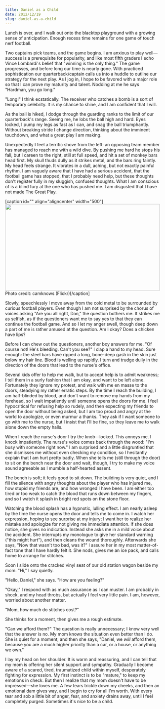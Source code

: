 ```yaml
---
title: Daniel as a Child
date: 2012/12/19
slug: daniel-as-a-child
---
```


Lunch is over, and I walk out onto the blacktop playground with a growing sense of anticipation. Enough recess time remains for one game of touch nerf football.

Two captains pick teams, and the game begins. I am anxious to play well—success is a prerequisite for popularity, and like most fifth graders I echo Vince Lombardi's belief that "winning is the only thing." The game progresses, and before long our time is nearly gone. With practiced sophistication our quarterback/captain calls us into a huddle to outline our strategy for the next play. As I jog in, I hope to be favored with a major role so that I can prove my maturity and talent. Nodding at me he says "Hardman, you go long."

"Long!" I think ecstatically. The receiver who catches a bomb is a sort of temporary celebrity. It is my chance to shine, and I am confident that I will.

As the ball is hiked, I dodge through the guarding ranks to the limit of our quarterback's range. Seeing me, he lobs the ball high and hard. Eyes locked, I pump my legs as fast as I can, and snag the ball triumphantly. Without breaking stride I change direction, thinking about the imminent touchdown, and what a great play I am making.

Unexpectedly I feel a terrific shove from the left: an opposing team member has managed to reach me with a wild dive. By pushing me hard he stops his fall, but I careen to the right, still at full speed, and hit a set of monkey bars head first. My skull thuds dully as it strikes metal, and the bars ring faintly. My head feels strange. It vibrates in a dull, aching, but not exactly painful rhythm. I am vaguely aware that I have had a serious accident, that the football game has stopped, that I probably need help, but these thoughts don't register fully in my sluggish, confused thoughts. What I am conscious of is a blind fury at the one who has pushed me. I am disgusted that I have not made The Great Play.

[caption id="" align="aligncenter" width="500"]<a href="http://www.flickr.com/photos/camknows/5786535381/"><img alt="" src="http://farm6.staticflickr.com/5027/5786535381_a30ed882eb.jpg" width="500" height="281" /></a> Photo credit: camknows (Flickr)[/caption]

Slowly, speechlessly I move away from the cold metal to be surrounded by curious football players. Even though I am not surprised by the chorus of voices asking "Are you all right, Dan," the question bothers me. It strikes me as selfish, as if the questioners want me to say yes to that they can continue the football game. And so I let my anger swell, though deep down a part of me is rather amused at the question. Am I okay? Does a chicken have lips?

Before I can chew out the questioners, another boy answers for me. "Of course not! He's bleeding. Can't you see?" I clap a hand to my head. Sure enough: the steel bars have ripped a long, bone-deep gash in the skin just below my hair line. Blood is welling up rapidly. I turn and trudge dully in the direction of the doors that lead to the nurse's office.

Several kids offer to help me walk, but to accept help is to admit weakness; I tell them in a surly fashion that I am okay, and want to be left alone. Fortunately they ignore my protest, and walk with me en masse to the doors, steadying my rather erratic steps. By the time I reach the building, I am half-blinded by blood, and don't want to remove my hands from my forehead, so I wait impatiently until someone opens the doors for me. I feel hypocritical for refusing help so rudely, and then expecting my friends to open the door without being asked, but I am too proud and angry at the world to apologize, or even murmur a thanks. They ask if I want someone to go with me to the nurse, but I insist that I'll be fine, so they leave me to walk alone down the empty halls.

When I reach the nurse's door I try the knob—locked. This annoys me. I knock impatiently. The nurse's voice comes back through the wood: "I'm busy with someone right now." I am surprised and a little disgruntled that she dismisses me without even checking my condition, so I hesitantly explain that I am hurt pretty badly. When she tells me (still through the door) to sit on the bench near the door and wait, though, I try to make my voice sound agreeable as I mumble a half-hearted assent.

The bench is soft; it feels good to sit down. The building is very quiet, and I fill the silence with angry thoughts about the player who has injured me, how stupid my friends are, and how wronged I have been. I am either too tired or too weak to catch the blood that runs down between my fingers, and so I watch it splash in bright red spots on the stone floor.

Watching the blood splash has a hypnotic, lulling effect. I am nearly asleep by the time the nurse opens the door and tells me to come in. I watch her expression, hoping to see surprise at my injury; I want her to realize her mistake and apologize for not giving me immediate attention. If she does notice, she gives no indication. Instead she asks me in a mild voice about the accident. She interrupts my monologue to give her standard warning ("this might hurt"), and then cleans the wound thoroughly. Afterwards she says, "Now that wasn't too bad, was it?" I assure her in my most matter-of-fact tone that I have hardly felt it. She nods, gives me an ice pack, and calls home to arrange for stitches.

Soon I slide onto the cracked vinyl seat of our old station wagon beside my mom. "Hi," I say quietly.

"Hello, Daniel," she says. "How are you feeling?"

"Okay," I respond with as much assurance as I can muster. I am probably in shock, and my head throbs, but actually I feel very little pain. I am, however, worried about another matter.

"Mom, how much do stitches cost?"

She thinks for a moment, then gives me a rough estimate.

"Can we afford them?" The question is really unnecessary; I know very well that the answer is no. My mom knows the situation even better than I do. She is quiet for a moment, and then she says, "Daniel, we <em>will</em> afford them, because you are a much higher priority than a car, or a house, or anything we own."

I lay my head on her shoulder. It is warm and reassuring, and I can tell that my mom is offering her silent support and sympathy. Gradually I become aware of a scared, tired, traumatized child within myself, desperately fighting for expression. My first instinct is to be "mature," to keep my emotions in check. But then I realize that my mom doesn't have to be impressed—she loves me. A few tears trickle down my cheeks, and then an emotional dam gives way, and I begin to cry for all I'm worth. With every tear and sob a little bit of anger, fear, and anxiety drains away, until I feel completely purged. Sometimes it's nice to be a child.